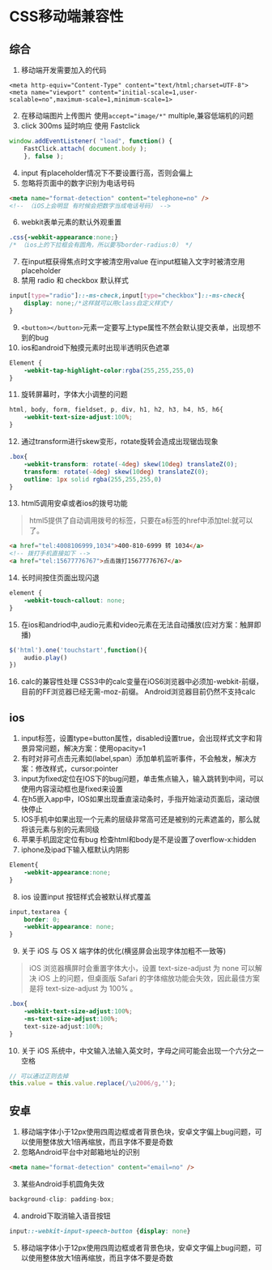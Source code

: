 # CSS移动端兼容性
## 综合
1. 移动端开发需要加入的代码
```
<meta http-equiv="Content-Type" content="text/html;charset=UTF-8">  
<meta name="viewport" content="initial-scale=1,user-scalable=no",maximum-scale=1,minimum-scale=1>
```
2. 在移动端图片上传图片 使用`accept="image/*"` multiple,兼容低端机的问题
3. click 300ms 延时响应 使用 Fastclick
```javascript
window.addEventListener( "load", function() {
    FastClick.attach( document.body );
    }, false );
```
4. input 有placeholder情况下不要设置行高，否则会偏上
5. 忽略将页面中的数字识别为电话号码
```html
<meta name="format-detection" content="telephone=no" />
<!-- （iOS上会明显 有时候会把数字当成电话号码） -->
```
6. webkit表单元素的默认外观重置
```css
.css{-webkit-appearance:none;}
/* （ios上的下拉框会有圆角，所以要写border-radius:0） */
```
7. 在input框获得焦点时文字被清空用value 在input框输入文字时被清空用placeholder
8. 禁用 radio 和 checkbox 默认样式
```css
input[type="radio"]::-ms-check,input[type="checkbox"]::-ms-check{
    display: none;/*这样就可以用class自定义样式*/
}
```
9. `<button></button>`元素一定要写上type属性不然会默认提交表单，出现想不到的bug
10. ios和android下触摸元素时出现半透明灰色遮罩
```CSS
Element {
    -webkit-tap-highlight-color:rgba(255,255,255,0)
}
```
11. 旋转屏幕时，字体大小调整的问题
```CSS
html, body, form, fieldset, p, div, h1, h2, h3, h4, h5, h6{
    -webkit-text-size-adjust:100%;
}
```
12. 通过transform进行skew变形，rotate旋转会造成出现锯齿现象
```css
.box{
    -webkit-transform: rotate(-4deg) skew(10deg) translateZ(0);
    transform: rotate(-4deg) skew(10deg) translateZ(0);
    outline: 1px solid rgba(255,255,255,0)
}
```
13. html5调用安卓或者ios的拨号功能
>html5提供了自动调用拨号的标签，只要在a标签的href中添加tel:就可以了。
```html
<a href="tel:4008106999,1034">400-810-6999 转 1034</a>
<!-- 拨打手机直接如下 -->
<a href="tel:15677776767">点击拨打15677776767</a>
```

14. 长时间按住页面出现闪退
```CSS
element {
    -webkit-touch-callout: none;
}
```
15. 在ios和andriod中,audio元素和video元素在无法自动播放(应对方案：触屏即播)
```js
$('html').one('touchstart',function(){
    audio.play()
})
```

16. calc的兼容性处理
CSS3中的calc变量在iOS6浏览器中必须加-webkit-前缀，目前的FF浏览器已经无需-moz-前缀。
Android浏览器目前仍然不支持calc


## ios
1. input标签，设置type=button属性，disabled设置true，会出现样式文字和背景异常问题，解决方案：使用opacity=1
2. 有时对非可点击元素如(label,span）添加单机监听事件，不会触发，解决方案：修改样式，cursor:pointer
3. input为fixed定位在IOS下的bug问题，单击焦点输入，输入跳转到中间，可以使用内容滚动框也是fixed来设置
4. 在h5嵌入app中，IOS如果出现垂直滚动条时，手指开始滚动页面后，滚动很快停止
5. IOS手机中如果出现一个元素的层级非常高可还是被别的元素遮盖的，那么就将该元素与别的元素同级
6. 苹果手机固定定位有bug 检查html和body是不是设置了overflow-x:hidden
7. iphone及ipad下输入框默认内阴影
```CSS
Element{
    -webkit-appearance:none;
}
```
8. ios 设置input 按钮样式会被默认样式覆盖
```CSS
input,textarea {
    border: 0;
    -webkit-appearance: none;
}
```
9. 关于 iOS 与 OS X 端字体的优化(横竖屏会出现字体加粗不一致等)
>iOS 浏览器横屏时会重置字体大小，设置 text-size-adjust 为 none 可以解决 iOS 上的问题，但桌面版 Safari 的字体缩放功能会失效，因此最佳方案是将 text-size-adjust 为 100% 。
```CSS
.box{
    -webkit-text-size-adjust:100%;
    -ms-text-size-adjust:100%;
    text-size-adjust:100%;
}
```

10. 关于 iOS 系统中，中文输入法输入英文时，字母之间可能会出现一个六分之一空格
```js
// 可以通过正则去掉
this.value = this.value.replace(/\u2006/g,'');
```


## 安卓
1. 移动端字体小于12px使用四周边框或者背景色块，安卓文字偏上bug问题，可以使用整体放大1倍再缩放，而且字体不要是奇数
2. 忽略Android平台中对邮箱地址的识别
```html
<meta name="format-detection" content="email=no" />
```
3. 某些Android手机圆角失效
```cs
background-clip: padding-box;
```

4. android下取消输入语音按钮
```css
input::-webkit-input-speech-button {display: none}
```
5. 移动端字体小于12px使用四周边框或者背景色块，安卓文字偏上bug问题，可以使用整体放大1倍再缩放，而且字体不要是奇数
